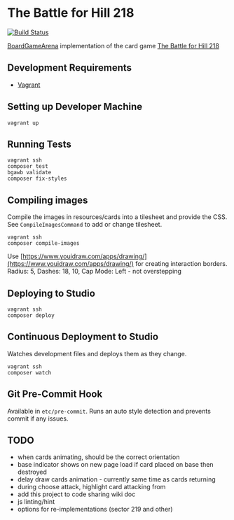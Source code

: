 # The Battle for Hill 218

[![Build Status](https://travis-ci.org/danielholmes/battle-for-hill-218.svg?branch=master)](https://travis-ci.org/danielholmes/battle-for-hill-218)

[BoardGameArena](https://boardgamearena.com/) implementation of the card game 
[The Battle for Hill 218](https://boardgamegeek.com/boardgame/32484/battle-hill-218)


## Development Requirements

 - [Vagrant](https://www.vagrantup.com/)


## Setting up Developer Machine

```
vagrant up
```


## Running Tests

```
vagrant ssh
composer test
bgawb validate
composer fix-styles
```


## Compiling images

Compile the images in resources/cards into a tilesheet and provide the CSS. See `CompileImagesCommand` to add or change 
tilesheet.

```
vagrant ssh
composer compile-images
```

Use [https://www.youidraw.com/apps/drawing/](https://www.youidraw.com/apps/drawing/) for creating interaction borders.
Radius: 5, Dashes: 18, 10, Cap Mode: Left - not overstepping


## Deploying to Studio

```
vagrant ssh
composer deploy
```


## Continuous Deployment to Studio

Watches development files and deploys them as they change.

```
vagrant ssh
composer watch
```


## Git Pre-Commit Hook

Available in `etc/pre-commit`. Runs an auto style detection and prevents commit if any issues.


## TODO

 - when cards animating, should be the correct orientation
 - base indicator shows on new page load if card placed on base then destroyed
 - delay draw cards animation - currently same time as cards returning
 - during choose attack, highlight card attacking from
 - add this project to code sharing wiki doc
 - js linting/hint
 - options for re-implementations (sector 219 and other)
